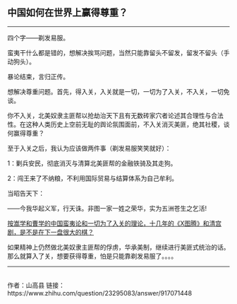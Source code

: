
## 中国如何在世界上赢得尊重？

----

四个字——剃发易服。

蛮夷干什么都是错的，想解决挨骂问题，当然只能靠留头不留发，留发不留头（手动狗头）。

暴论结束，言归正传。

想解决尊重问题。首先，得入关，入关就是一切，一切为了入关，不入关，一切免谈。

你不入关，北美奴隶主匪帮以抢劫治天下且有无数砖家穴者论述其合理性与合法性。在这种人类历史上空前无耻的舆论氛围面前，不入关消灭美匪，绝其社稷，谈何赢得尊重？

至于入关之后，我认为应该做两件事（剃发易服笑笑就好）：

1：剿兵安民，彻底消灭与清算北美匪帮的金融铁骑及其走狗。

2：闯王来了不纳粮，不利用国际贸易与结算体系为自己牟利。

当昭告天下：

——今我华起义军，行天诛。非图一家一姓之荣华，实为五洲苍生之乞活!

[按嵩学和曹学的中国蛮夷论和一切为了入关的理论，十几年的《X图腾》和清宫剧，是不是在下一盘很大的棋？](https://www.zhihu.com/question/357897052/answer/911452747)

如果精神上仍然做北美奴隶主匪帮的俘虏，华承美制，继续进行美匪式统治的话。那么就算入了关，想要获得尊重，怕是只能靠剃发易服了。。。。

----
<br>
作者：山高县
链接：https://www.zhihu.com/question/23295083/answer/917071448
